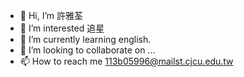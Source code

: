 - 👋 Hi, I’m 許雅荃
- 👀 I’m interested 追星
- 🌱 I’m currently learning english.
- 💞️ I’m looking to collaborate on ...
- 📫 How to reach me 113b05996@mailst.cjcu.edu.tw
<!---
jeongshark/jeongshark is a ✨ special ✨ repository because its `README.md` (this file) appears on your GitHub profile.
You can click the Preview link to take a look at your changes.
--->
